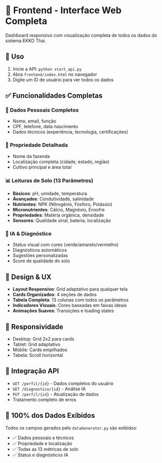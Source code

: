 # 🎨 Frontend - Interface Web Completa

Dashboard responsivo com visualização completa de todos os dados do sistema EKKO Thai.

## 🚀 Uso

1. Inicie a API: `python start_api.py`
2. Abra `frontend/index.html` no navegador
3. Digite um ID de usuário para ver todos os dados

## ✅ Funcionalidades Completas

### 👤 **Dados Pessoais Completos**
- Nome, email, função
- CPF, telefone, data nascimento
- Dados técnicos (experiência, tecnologia, certificações)

### 🏢 **Propriedade Detalhada**
- Nome da fazenda
- Localização completa (cidade, estado, região)
- Cultivo principal e área total

### 📊 **Leituras de Solo (13 Parâmetros)**
- **Básicos**: pH, umidade, temperatura
- **Avançados**: Condutividade, salinidade
- **Nutrientes**: NPK (Nitrogênio, Fósforo, Potássio)
- **Micronutrientes**: Cálcio, Magnésio, Enxofre
- **Propriedades**: Matéria orgânica, densidade
- **Sensores**: Qualidade sinal, bateria, localização

### 🤖 **IA & Diagnóstico**
- Status visual com cores (verde/amarelo/vermelho)
- Diagnósticos automáticos
- Sugestões personalizadas
- Score de qualidade do solo

## 🎨 **Design & UX**

- **Layout Responsivo**: Grid adaptativo para qualquer tela
- **Cards Organizados**: 4 seções de dados
- **Tabela Completa**: 13 colunas com todos os parâmetros
- **Indicadores Visuais**: Cores baseadas em faixas ideais
- **Animações Suaves**: Transições e loading states

## 📱 **Responsividade**

- Desktop: Grid 2x2 para cards
- Tablet: Grid adaptativo
- Mobile: Cards empilhados
- Tabela: Scroll horizontal

## 🔌 **Integração API**

- `GET /perfil/{id}` - Dados completos do usuário
- `GET /diagnostico/{id}` - Análise IA
- `PUT /perfil/{id}` - Atualização de dados
- Tratamento completo de erros

## 🎯 **100% dos Dados Exibidos**

Todos os campos gerados pelo `dataGenerator.py` são exibidos:
- ✅ Dados pessoais e técnicos
- ✅ Propriedade e localização
- ✅ Todas as 13 métricas de solo
- ✅ Status e diagnósticos IA